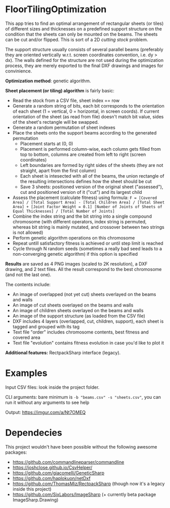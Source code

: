 # FloorTilingOptimization

This app tries to find an optimal arrangement of rectangular sheets (or tiles) of different sizes and thicknesses on a predefined support structure 
on the condition that the sheets can only be mounted on the beams. The sheets can be cut and/or flipped. This is sort of a 2D *cutting stock* problem.

The support structure usually consists of several parallel beams (preferably they are oriented vertically w.r.t. screen coordinates convention, i.e. dy > dx).
The walls defined for the structure are not used during the optimization process, they are merely exported to the final DXF drawings and images for convinience.

**Optimization method**: genetic algorithm.

**Sheet placement (or tiling) algorithm** is fairly basic:

 - Read the stock from a CSV file, sheet index == row
 - Generate a random string of bits, each bit corresponds to the orientation of each sheet (1 = vertical, 0 = horizontal, in screen coords).
 If current orientation of the sheet (as read from file) doesn't match bit value, sides of the sheet's rectangle will be swapped.
 - Generate a random permutation of sheet indexes
 - Place the sheets onto the support beams according to the generated permutation
   - Placement starts at (0, 0)
   - Placement is performed column-wise, each column gets filled from top to bottom, columns are created from left to right (screen coordinates)
   - Left boundaries are formed by right sides of the sheets (they are not straight, apart from the first column)
   - Each sheet is intesected with all of the beams, the union rectangle of the resulting intersections defines how the sheet should be cut
   - Save 3 sheets: positioned version of the original sheet ("assessed"), cut and positioned version of it ("cut") and its largest child
 - Assess the placement (calculate fitness) using formula: 
 `F = [Covered Area] / [Total Support Area] - [Total Children Area] / [Total Sheet Area] + [Joint Factor Weight = 0.1] [Number of Joints of Sheets of Equal Thicknesses] / [Total Number of Joints]`
 - Combine the index string and the bit string into a single compound chromosome (with different operators, index string is permuted, whereas bit string is mainly mutated, and crossover between two strings is not allowed)
 - Perform genetic algorithm operations on this chromosome
 - Repeat untill satisfactory fitness is achieved or until step limit is reached
 - Cycle through N random seeds (sometimes a really bad seed leads to a non-converging genetic algorithm) if this option is specified
 
**Results** are saved as 4 PNG images (scaled to 2K resolution), a DXF drawing, and 2 text files.
All the result correspond to the best chromosome (and not the last one).

The contents include:

 - An image of overlapped (not yet cut) sheets overlayed on the beams and walls
 - An image of cut sheets overlayed on the beams and walls
 - An image of children sheets overlayed on the beams and walls
 - An image of the support structure (as loaded from the CSV file)
 - DXF includes 4 layers (overlapped, cut, children, support), each sheet is tagged and grouped with its tag
 - Text file "order" includes chromosome contents, best fitness and covered area
 - Text file "evolution" contains fitness evolution in case you'd like to plot it

**Additional features:** RectpackSharp interface (legacy).
 
# Examples
Input CSV files: look inside the project folder.

CLI arguments: bare minimum is `-b "beams.csv" -s "sheets.csv"`, you can run it without any arguments to see help

Output: https://imgur.com/a/Nt7OMEQ

# Dependecies

This project wouldn't have been possible without the following awesome packages:

 - https://github.com/commandlineparser/commandline
 - https://joshclose.github.io/CsvHelper/
 - https://github.com/giacomelli/GeneticSharp
 - https://github.com/haplokuon/netDxf
 - https://github.com/ThomasMiz/RectpackSharp (though now it's a legacy inside this project)
 - https://github.com/SixLabors/ImageSharp (+ currently beta package ImageSharp.Drawing)
